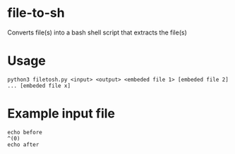 # file-to-sh
Converts file(s) into a bash shell script that extracts the file(s)

# Usage

`python3 filetosh.py <input> <output> <embeded file 1> [embeded file 2] ... [embeded file x]`

# Example input file

```
echo before
^(0)
echo after
```


